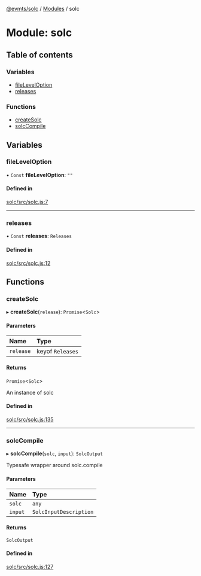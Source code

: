 [@evmts/solc](../README.md) / [Modules](../modules.md) / solc

# Module: solc

## Table of contents

### Variables

- [fileLevelOption](solc.md#fileleveloption)
- [releases](solc.md#releases)

### Functions

- [createSolc](solc.md#createsolc)
- [solcCompile](solc.md#solccompile)

## Variables

### fileLevelOption

• `Const` **fileLevelOption**: ``""``

#### Defined in

[solc/src/solc.js:7](https://github.com/evmts/evmts-monorepo/blob/main/bundler/solc/src/solc.js#L7)

___

### releases

• `Const` **releases**: `Releases`

#### Defined in

[solc/src/solc.js:12](https://github.com/evmts/evmts-monorepo/blob/main/bundler/solc/src/solc.js#L12)

## Functions

### createSolc

▸ **createSolc**(`release`): `Promise`\<`Solc`\>

#### Parameters

| Name | Type |
| :------ | :------ |
| `release` | keyof `Releases` |

#### Returns

`Promise`\<`Solc`\>

An instance of solc

#### Defined in

[solc/src/solc.js:135](https://github.com/evmts/evmts-monorepo/blob/main/bundler/solc/src/solc.js#L135)

___

### solcCompile

▸ **solcCompile**(`solc`, `input`): `SolcOutput`

Typesafe wrapper around solc.compile

#### Parameters

| Name | Type |
| :------ | :------ |
| `solc` | `any` |
| `input` | `SolcInputDescription` |

#### Returns

`SolcOutput`

#### Defined in

[solc/src/solc.js:127](https://github.com/evmts/evmts-monorepo/blob/main/bundler/solc/src/solc.js#L127)
